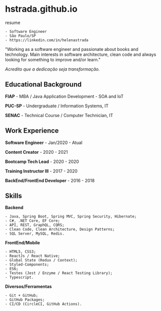 # hstrada.github.io
resume

    - Software Engineer
    - São Paulo/SP
    - https://linkedin.com/in/helenastrada

"Working as a software engineer and passionate about books and technology. Main interests in software architecture, clean code and always looking for something to improve and/or learn."

*Acredito que a dedicação seja transformação.*

## Educational Background

**FIAP** - MBA / Java Application Development - SOA and IoT

**PUC-SP** - Undergraduate / Information Systems, IT

**SENAC** - Technical Course / Computer Technician, IT

## Work Experience

**Software Engineer** - Jan/2020 - Atual

**Content Creator** - 2020 - 2021

**Bootcamp Tech Lead** - 2020 - 2020

**Training Instructor III** - 2017 - 2020

**BackEnd/FrontEnd Developer** - 2016 - 2018

## Skills

**Backend**

    - Java, Spring Boot, Spring MVC, Spring Security, Hibernate;
    - C#, .NET Core, EF Core;
    - API, REST, GraphQL, CQRS;
    - Clean Code, Clean Architecture, Design Patterns;
    - SQL Server, MySQL, Redis.

**FrontEnd/Mobile**

    - HTML5, CSS3;
    - ReactJs / React Native;
    - Global State (Redux / Context);
    - Styled-Components;
    - ES6;
    - Testes (Jest / Enzyme / React Testing Library);
    - Typescript.

**Diversos/Ferramentas**

    - Git + GitHub;
    - GitHub Packages;
    - CI/CD (CircleCI, GitHub Actions).
